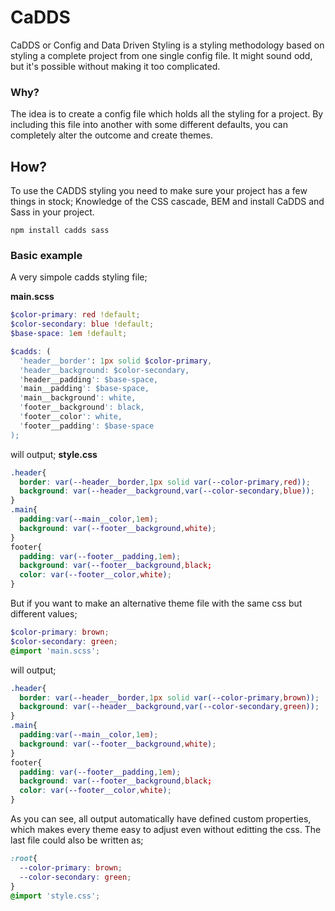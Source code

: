 # CaDDS

CaDDS or Config and Data Driven Styling is a styling methodology based on styling a complete project from one single config file. It might sound odd, but it's possible without making it too complicated.


### Why?
The idea is to create a config file which holds all the styling for a project. By including this file into another with some different defaults, you can completely alter the outcome and create themes.


## How?

To use the CADDS styling you need to make sure your project has a few things in stock; Knowledge of the CSS cascade, BEM and install CaDDS and Sass in your project.

```npm install cadds sass```


### Basic example

A very simpole cadds styling file;

**main.scss**
```scss
$color-primary: red !default;
$color-secondary: blue !default;
$base-space: 1em !default;

$cadds: (
  'header__border': 1px solid $color-primary,
  'header__background: $color-secondary,
  'header__padding': $base-space,
  'main__padding': $base-space,
  'main__background': white,
  'footer__background': black,
  'footer__color': white,
  'footer__padding': $base-space
);
```

will output;
**style.css**
```css
.header{
  border: var(--header__border,1px solid var(--color-primary,red));
  background: var(--header__background,var(--color-secondary,blue));
}
.main{
  padding:var(--main__color,1em);
  background: var(--footer__background,white);
}
footer{
  padding: var(--footer__padding,1em);
  background: var(--footer__background,black;
  color: var(--footer__color,white);
}
```

But if you want to make an alternative theme file with the same css but different values;
```scss
$color-primary: brown;
$color-secondary: green;
@import 'main.scss';
```

will output;
```css
.header{
  border: var(--header__border,1px solid var(--color-primary,brown));
  background: var(--header__background,var(--color-secondary,green));
}
.main{
  padding:var(--main__color,1em);
  background: var(--footer__background,white);
}
footer{
  padding: var(--footer__padding,1em);
  background: var(--footer__background,black;
  color: var(--footer__color,white);
}
```

As you can see, all output automatically have defined custom properties, which makes every theme easy to adjust even without editting the css. The last file could also be written as;

```css
:root{
  --color-primary: brown;
  --color-secondary: green;
}
@import 'style.css';
```


